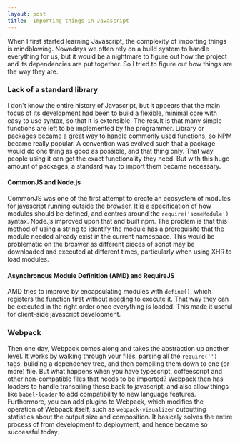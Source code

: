 ```yaml
---
layout: post
title:  Importing things in Javascript
---
```


When I first started learning Javascript, the complexity of importing things is mindblowing. Nowadays we often rely on a build system to handle everything for us, but it would be a nightmare to figure out how the project and its dependencies are put together. So I tried to figure out how things are the way they are.

### Lack of a standard library

I don't know the entire history of Javascript, but it appears that the main focus of its development had been to build a flexible, minimal core with easy to use syntax, so that it is extensible. The result is that many simple functions are left to be implemented by the programmer. Library or packages became a great way to handle commonly used functions, so NPM became really popular. A convention was evolved such that a package would do one thing as good as possible, and that thing only. That way people using it can get the exact functionality they need. But with this huge amount of packages, a standard way to import them became necessary.

#### CommonJS and Node.js

CommonJS was one of the first attempt to create an ecosystem of modules for javascript running outside the browser. It is a specification of how modules should be defined, and centres around the `require('someModule')` syntax. Node.js improved upon that and built npm. The problem is that this method of using a string to identify the module has a prerequisite that the module needed already exist in the current namespace. This would be problematic on the broswer as different pieces of script may be downloaded and executed at different times, particularly when using XHR to load modules.

#### Asynchronous Module Definition (AMD) and RequireJS

AMD tries to improve by encapsulating modules with `define()`, which registers the function first without needing to execute it. That way they can be executed in the right order once everything is loaded. This made it useful for client-side javascript development.

### Webpack

Then one day, Webpack comes along and takes the abstraction up another level. It works by walking through your files, parsing all the `require('')` tags, building a dependency tree, and then compiling them down to one (or more) file. But what happens when you have typescript, coffeescript and other non-compatible files that needs to be imported? Webpack then has loaders to handle transpiling these back to javascript, and also allow things like `babel-loader` to add compatibility to new language features. Furthermore, you can add plugins to Webpack, which modifies the operation of Webpack itself, such as `webpack-visualizer` outputting statistics about the output size and composition. It basicaly solves the entire process of from development to deployment, and hence became so successful today.
